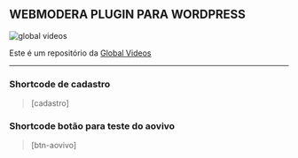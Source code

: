 ## WEBMODERA PLUGIN PARA WORDPRESS

![global videos](https://www.globalvideos.com.br/wp-content/uploads/2015/08/global_logo_web_transparente-e1439243390827.png)

Este é um repositório da [Global Videos](https://www.globalvideos.com.br)

---

### Shortcode de cadastro

> [cadastro]

### Shortcode botão para teste do aovivo

> [btn-aovivo]

